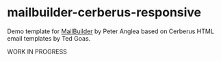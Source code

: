 # mailbuilder-cerberus-responsive

Demo template for [MailBuilder](https://github.com/peteranglea/MailBuilder) by Peter Anglea based on Cerberus HTML email templates by Ted Goas.

WORK IN PROGRESS